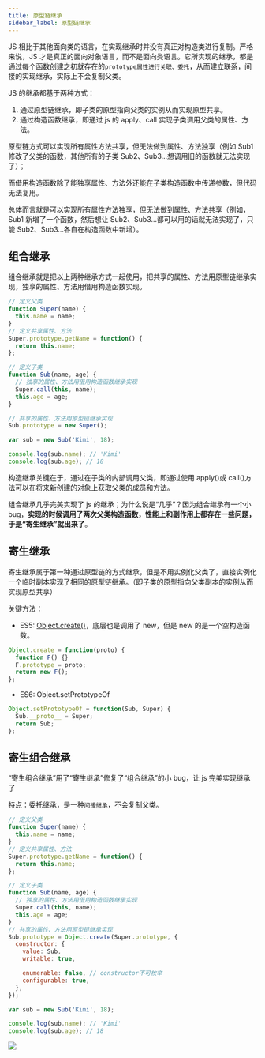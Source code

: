 ```yaml
---
title: 原型链继承
sidebar_label: 原型链继承
---
```


JS 相比于其他面向类的语言，在实现继承时并没有真正对构造类进行复制。严格来说，JS 才是真正的面向对象语言，而不是面向类语言。它所实现的继承，都是通过每个函数创建之初就存在的`prototype属性进行关联、委托`，从而建立联系，间接的实现继承，实际上不会复制父类。

JS 的继承都基于两种方式：

1. 通过原型链继承，即子类的原型指向父类的实例从而实现原型共享。
2. 通过构造函数继承，即通过 js 的 apply、call 实现子类调用父类的属性、方法。

原型链方式可以实现所有属性方法共享，但无法做到属性、方法独享（例如 Sub1 修改了父类的函数，其他所有的子类 Sub2、Sub3...想调用旧的函数就无法实现了）；

而借用构造函数除了能独享属性、方法外还能在子类构造函数中传递参数，但代码无法复用。

总体而言就是可以实现所有属性方法独享，但无法做到属性、方法共享（例如，Sub1 新增了一个函数，然后想让 Sub2、Sub3...都可以用的话就无法实现了，只能 Sub2、Sub3...各自在构造函数中新增）。

## 组合继承

组合继承就是把以上两种继承方式一起使用，把共享的属性、方法用原型链继承实现，独享的属性、方法用借用构造函数实现。

```js
// 定义父类
function Super(name) {
  this.name = name;
}
// 定义共享属性、方法
Super.prototype.getName = function() {
  return this.name;
};

// 定义子类
function Sub(name, age) {
  // 独享的属性、方法用借用构造函数继承实现
  Super.call(this, name);
  this.age = age;
}

// 共享的属性、方法用原型链继承实现
Sub.prototype = new Super();

var sub = new Sub('Kimi', 18);

console.log(sub.name); // 'Kimi'
console.log(sub.age); // 18
```

构造继承关键在于，通过在子类的内部调用父类，即通过使用 apply()或 call()方法可以在将来新创建的对象上获取父类的成员和方法。

组合继承几乎完美实现了 js 的继承；为什么说是“几乎”？因为组合继承有一个小 bug，**实现的时候调用了两次父类构造函数，性能上和副作用上都存在一些问题，于是“寄生继承”就出来了**。

## 寄生继承

寄生继承属于第一种通过原型链的方式继承，但是不用实例化父类了，直接实例化一个临时副本实现了相同的原型链继承。（即子类的原型指向父类副本的实例从而实现原型共享）

关键方法：

- ES5: [Object.create()](https://www.google.com/url?q=http://javascript.ruanyifeng.com/oop/object.html%23toc2&sa=D&ust=1570507768698000)，底层也是调用了 new，但是 new 的是一个空构造函数。

```js
Object.create = function(proto) {
  function F() {}
  F.prototype = proto;
  return new F();
};
```

- ES6: Object.setPrototypeOf

```js
Object.setPrototypeOf = function(Sub, Super) {
  Sub.__proto__ = Super;
  return Sub;
};
```

## 寄生组合继承

“寄生组合继承”用了“寄生继承”修复了“组合继承”的小 bug，让 js 完美实现继承了

特点：委托继承，是一种`间接继承`，不会复制父类。

```js
// 定义父类
function Super(name) {
  this.name = name;
}
// 定义共享属性、方法
Super.prototype.getName = function() {
  return this.name;
};

// 定义子类
function Sub(name, age) {
  // 独享的属性、方法用借用构造函数继承实现
  Super.call(this, name);
  this.age = age;
}
// 共享的属性、方法用原型链继承实现
Sub.prototype = Object.create(Super.prototype, {
  constructor: {
    value: Sub,
    writable: true,

    enumerable: false, // constructor不可枚举
    configurable: true,
  },
});

var sub = new Sub('Kimi', 18);

console.log(sub.name); // 'Kimi'
console.log(sub.age); // 18
```

![](https://cosmos-x.oss-cn-hangzhou.aliyuncs.com/image78.png)

